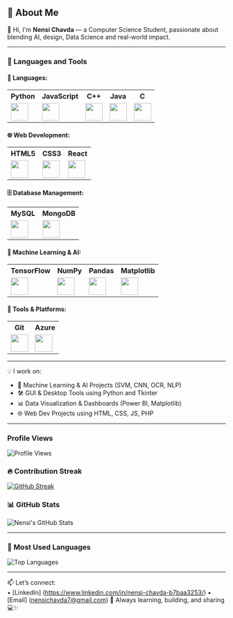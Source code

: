 🚀 About Me
---
👋 Hi, I'm **Nensi Chavda** — a Computer Science Student, passionate about blending AI, design, Data Science and real-world impact.

---

### 🔧 Languages and Tools

#### 🧠 Languages:
<table>
  <tr>
    <th>Python</th>
    <th>JavaScript</th>
    <th>C++</th>
    <th>Java</th>
    <th>C</th>
  </tr>
  <tr>
    <td><img src="https://img.icons8.com/color/48/python.png" width="40"/></td>
    <td><img src="https://img.icons8.com/color/48/javascript--v1.png" width="40"/></td>
    <td><img src="https://img.icons8.com/color/48/c-plus-plus-logo.png" width="40"/></td>
    <td><img src="https://img.icons8.com/color/48/java-coffee-cup-logo.png" width="40"/></td>
    <td><img src="https://img.icons8.com/color/48/c-programming.png" width="40"/></td>
  </tr>
</table>

#### 🌐 Web Development:
<table>
  <tr>
    <th>HTML5</th>
    <th>CSS3</th>
    <th>React</th>
  </tr>
  <tr>
    <td><img src="https://img.icons8.com/color/48/html-5--v1.png" width="40"/></td>
    <td><img src="https://img.icons8.com/color/48/css3.png" width="40"/></td>
    <td><img src="https://img.icons8.com/officel/48/react.png" width="40"/></td>
  </tr>
</table>

#### 🗄️ Database Management:
<table>
  <tr>
    <th>MySQL</th>
    <th>MongoDB</th>
  </tr>
  <tr>
    <td><img src="https://img.icons8.com/ios-filled/50/mysql-logo.png" width="40"/></td>
    <td><img src="https://img.icons8.com/color/48/mongodb.png" width="40"/></td>
  </tr>
</table>

#### 🤖 Machine Learning & AI:
<table>
  <tr>
    <th>TensorFlow</th>
    <th>NumPy</th>
    <th>Pandas</th>
    <th>Matplotlib</th>
  </tr>
  <tr>
    <td><img src="https://img.icons8.com/color/48/tensorflow.png" width="40"/></td>
    <td><img src="https://img.icons8.com/color/48/numpy.png" width="40"/></td>
    <td><img src="https://cdn.jsdelivr.net/gh/devicons/devicon/icons/pandas/pandas-original.svg" width="40"/></td>
    <td><img src="https://cdn.jsdelivr.net/gh/devicons/devicon/icons/matplotlib/matplotlib-original.svg" width="40"/></td>
  </tr>
</table>

#### 🧰 Tools & Platforms:
<table>
  <tr>
    <th>Git</th>
    <th>Azure</th>
  </tr>
  <tr>
    <td><img src="https://img.icons8.com/color/48/git.png" width="40"/></td>
    <td><img src="https://cdn.jsdelivr.net/gh/devicons/devicon/icons/azure/azure-original.svg" width="40"/></td>
  </tr>
</table>

---

💡 I work on:
- 🤖 Machine Learning & AI Projects (SVM, CNN, OCR, NLP)
- 🛠️ GUI & Desktop Tools using Python and Tkinter
- 📊 Data Visualization & Dashboards (Power BI, Matplotlib)
- 🌐 Web Dev Projects using HTML, CSS, JS, PHP

---

### Profile Views

![Profile Views](https://komarev.com/ghpvc/?username=Nensi7&style=flat-square&color=orange)


### 🔥 Contribution Streak

[![GitHub Streak](https://streak-stats.demolab.com?user=Nensi7&theme=highcontrast)](https://git.io/streak-stats)


### 📊 GitHub Stats

![Nensi's GitHub Stats](https://github-readme-stats.vercel.app/api?username=Nensi7&show_icons=true&theme=highcontrast&count_private=true)

---

### 🚀 Most Used Languages

![Top Languages](https://github-readme-stats.vercel.app/api/top-langs/?username=Nensi7&layout=compact&theme=highcontrast)

---


📫 Let’s connect:  
• [LinkedIn] (https://www.linkedin.com/in/nensi-chavda-b7baa3253/) 
• [Email] (nensichavda7@gmail.com) 
🔁 Always learning, building, and sharing 💻✨


